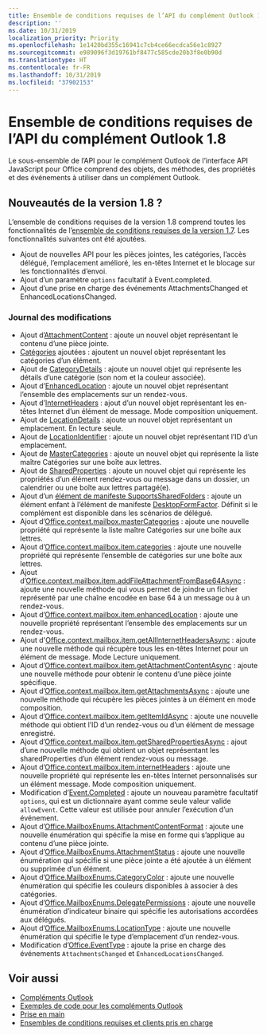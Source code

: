 ```yaml
---
title: Ensemble de conditions requises de l’API du complément Outlook 1.8
description: ''
ms.date: 10/31/2019
localization_priority: Priority
ms.openlocfilehash: 1e1420bd355c16941c7cb4ce66ecdca56e1c8927
ms.sourcegitcommit: e989096f3d19761bf8477c585cde20b3f8e0b90d
ms.translationtype: HT
ms.contentlocale: fr-FR
ms.lasthandoff: 10/31/2019
ms.locfileid: "37902153"
---
```

# <a name="outlook-add-in-api-requirement-set-18"></a>Ensemble de conditions requises de l’API du complément Outlook 1.8

Le sous-ensemble de l’API pour le complément Outlook de l’interface API JavaScript pour Office comprend des objets, des méthodes, des propriétés et des événements à utiliser dans un complément Outlook.

## <a name="whats-new-in-18"></a>Nouveautés de la version 1.8 ?

L’ensemble de conditions requises de la version 1.8 comprend toutes les fonctionnalités de l’[ensemble de conditions requises de la version 1.7](../requirement-set-1.7/outlook-requirement-set-1.7.md). Les fonctionnalités suivantes ont été ajoutées.

- Ajout de nouvelles API pour les pièces jointes, les catégories, l’accès délégué, l’emplacement amélioré, les en-têtes Internet et le blocage sur les fonctionnalités d’envoi.
- Ajout d’un paramètre `options` facultatif à Event.completed.
- Ajout d’une prise en charge des événements AttachmentsChanged et EnhancedLocationsChanged.

### <a name="change-log"></a>Journal des modifications

- Ajout d’[AttachmentContent](/javascript/api/outlook/office.attachmentcontent?view=outlook-js-1.8) : ajoute un nouvel objet représentant le contenu d’une pièce jointe.
- [Catégories](/javascript/api/outlook/office.categories?view=outlook-js-1.8) ajoutées : ajoutent un nouvel objet représentant les catégories d’un élément.
- Ajout de [CategoryDetails](/javascript/api/outlook/office.categorydetails?view=outlook-js-1.8) : ajoute un nouvel objet qui représente les détails d’une catégorie (son nom et la couleur associée).
- Ajout d’[EnhancedLocation](/javascript/api/outlook/office.enhancedlocation?view=outlook-js-1.8) : ajoute un nouvel objet représentant l’ensemble des emplacements sur un rendez-vous.
- Ajout d’[InternetHeaders](/javascript/api/outlook/office.internetheaders?view=outlook-js-1.8) : ajout d’un nouvel objet représentant les en-têtes Internet d’un élément de message. Mode composition uniquement.
- Ajout de [LocationDetails](/javascript/api/outlook/office.locationdetails?view=outlook-js-1.8) : ajoute un nouvel objet représentant un emplacement. En lecture seule.
- Ajout de [LocationIdentifier](/javascript/api/outlook/office.locationidentifier?view=outlook-js-1.8) : ajoute un nouvel objet représentant l’ID d’un emplacement.
- Ajout de [MasterCategories](/javascript/api/outlook/office.mastercategories?view=outlook-js-1.8) : ajoute un nouvel objet qui représente la liste maître Catégories sur une boîte aux lettres.
- Ajout de [SharedProperties](/javascript/api/outlook/office.sharedproperties?view=outlook-js-1.8) : ajoute un nouvel objet qui représente les propriétés d’un élément rendez-vous ou message dans un dossier, un calendrier ou une boîte aux lettres partagé(e).
- Ajout d’un [élément de manifeste SupportsSharedFolders](../../manifest/supportssharedfolders.md) : ajoute un élément enfant à l’élément de manifeste [DesktopFormFactor](../../manifest/desktopformfactor.md). Définit si le complément est disponible dans les scénarios de délégué.
- Ajout d’[Office.context.mailbox.masterCategories](/javascript/api/outlook/office.mailbox?view=outlook-js-1.8#mastercategories) : ajoute une nouvelle propriété qui représente la liste maître Catégories sur une boîte aux lettres.
- Ajout d’[Office.context.mailbox.item.categories](/javascript/api/outlook/office.item?view=outlook-js-1.8#categories) : ajoute une nouvelle propriété qui représente l’ensemble de catégories sur une boîte aux lettres.
- Ajout d’[Office.context.mailbox.item.addFileAttachmentFromBase64Async](office.context.mailbox.item.md#addfileattachmentfrombase64asyncbase64file-attachmentname-options-callback) : ajoute une nouvelle méthode qui vous permet de joindre un fichier représenté par une chaîne encodée en base 64 à un message ou à un rendez-vous.
- Ajout d’[Office.context.mailbox.item.enhancedLocation](office.context.mailbox.item.md#enhancedlocation-enhancedlocation) : ajoute une nouvelle propriété représentant l’ensemble des emplacements sur un rendez-vous.
- Ajout d'[Office.context.mailbox.item.getAllInternetHeadersAsync](/javascript/api/outlook/office.messageread?view=outlook-js-1.8#getallinternetheadersasync-options--callback-) : ajoute une nouvelle méthode qui récupère tous les en-têtes Internet pour un élément de message. Mode Lecture uniquement.
- Ajout d’[Office.context.mailbox.item.getAttachmentContentAsync](office.context.mailbox.item.md#getattachmentcontentasyncattachmentid-options-callback--attachmentcontent) : ajoute une nouvelle méthode pour obtenir le contenu d’une pièce jointe spécifique.
- Ajout d’[Office.context.mailbox.item.getAttachmentsAsync](office.context.mailbox.item.md#getattachmentsasyncoptions-callback--arrayattachmentdetails) : ajoute une nouvelle méthode qui récupère les pièces jointes à un élément en mode composition.
- Ajout d’[Office.context.mailbox.item.getItemIdAsync](office.context.mailbox.item.md#getitemidasyncoptions-callback) : ajoute une nouvelle méthode qui obtient l’ID d’un rendez-vous ou d’un élément de message enregistré.
- Ajout d’[Office.context.mailbox.item.getSharedPropertiesAsync](office.context.mailbox.item.md#getsharedpropertiesasyncoptions-callback) : ajout d’une nouvelle méthode qui obtient un objet représentant les sharedProperties d’un élément rendez-vous ou message.
- Ajout d’[Office.context.mailbox.item.internetHeaders](/javascript/api/outlook/office.messagecompose?view=outlook-js-1.8#internetheaders) : ajoute une nouvelle propriété qui représente les en-têtes Internet personnalisés sur un élément message. Mode composition uniquement.
- Modification d’[Event.Completed](/javascript/api/office/office.addincommands.event#completed-options-) : ajoute un nouveau paramètre facultatif `options`, qui est un dictionnaire ayant comme seule valeur valide `allowEvent`. Cette valeur est utilisée pour annuler l’exécution d’un événement.
- Ajout d’[Office.MailboxEnums.AttachmentContentFormat](/javascript/api/outlook/office.mailboxenums.attachmentcontentformat?view=outlook-js-1.8) : ajoute une nouvelle énumération qui spécifie la mise en forme qui s’applique au contenu d’une pièce jointe.
- Ajout d’[Office.MailboxEnums.AttachmentStatus](/javascript/api/outlook/office.mailboxenums.attachmentstatus?view=outlook-js-1.8) : ajoute une nouvelle énumération qui spécifie si une pièce jointe a été ajoutée à un élément ou supprimée d’un élément.
- Ajout d’[Office.MailboxEnums.CategoryColor](/javascript/api/outlook/office.mailboxenums.categorycolor?view=outlook-js-1.8) : ajoute une nouvelle énumération qui spécifie les couleurs disponibles à associer à des catégories.
- Ajout d’[Office.MailboxEnums.DelegatePermissions](/javascript/api/outlook/office.mailboxenums.delegatepermissions?view=outlook-js-1.8) : ajoute une nouvelle énumération d’indicateur binaire qui spécifie les autorisations accordées aux délégués.
- Ajout d’[Office.MailboxEnums.LocationType](/javascript/api/outlook/office.mailboxenums.locationtype?view=outlook-js-1.8) : ajoute une nouvelle énumération qui spécifie le type d’emplacement d’un rendez-vous.
- Modification d’[Office.EventType](/javascript/api/office/office.eventtype) : ajoute la prise en charge des événements `AttachmentsChanged` et `EnhancedLocationsChanged`.

## <a name="see-also"></a>Voir aussi

- [Compléments Outlook](/outlook/add-ins/)
- [Exemples de code pour les compléments Outlook](https://developer.microsoft.com/outlook/gallery/?filterBy=Outlook,Samples,Add-ins)
- [Prise en main](/outlook/add-ins/quick-start)
- [Ensembles de conditions requises et clients pris en charge](../../requirement-sets/outlook-api-requirement-sets.md)
